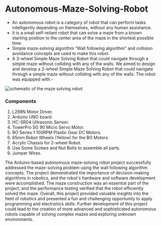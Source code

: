 # Autonomous-Maze-Solving-Robot

- An autonomous robot is a category of robot that can perform tasks intelligently depending on themselves, without any human assistance.  
- It is a small self-reliant robot that can solve a maze from a known starting position to the center area of the maze in the shortest possible time. 
- Simple maze-solving algorithm “Wall following algorithm” and collision avoidance concepts are used to make this robot. 
- A 3-wheel Simple Maze Solving Robot that could navigate through a simple maze without colliding with any of the walls. We aimed to design and develop a 2-wheel Simple Maze Solving Robot that could navigate through a simple maze without colliding with any of the walls. The robot was equipped with:-

![schematic of the maze solving robot](https://drive.google.com/uc?export=view&id=11aItPahLUj5WbPwXD7g8qvrs-VY-0uM4)

### Components
1. L298N Motor Driver.
2. Arduino UNO board.
3. HC-SR04 Ultrasonic Sensor.
4. TowerPro SG 90 Micro Servo Motor.
5. BO Series 1 100RPM Plastic Gear DC Motors.
6. 65mm Robot Wheels (Yellow) for the BO Motors.
7. Acrylic Chassis for 2-wheel Robot.
8. Use Some Screws and Nut Bolts to assemble all parts.
9. Jumper Wires.

The Arduino-based autonomous maze-solving robot project successfully addressed the maze-solving problem using the wall following algorithm concepts. The project demonstrated the importance of decision-making algorithms in robotics, and the robot's hardware and software development were accomplished. The maze construction was an essential part of the project, and the performance testing verified that the robot efficiently solved the maze. Overall, this project provided valuable insights into the field of robotics and presented a fun and challenging opportunity to apply programming and electronics skills. Further development of this project could lead to the creation of more advanced and sophisticated autonomous robots capable of solving complex mazes and exploring unknown environments.
